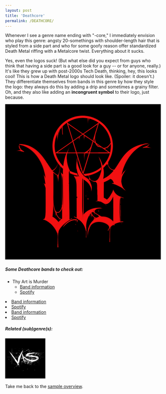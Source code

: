 ```yaml
---
layout: post
title: 'Deathcore'
permalink: /DEATHCORE/
---
```


Whenever I see a genre name ending with "-core," I immediately envision who play this genre: angsty 20-somethings with shoulder-length hair that is styled from a side part and who for some goofy reason offer standardized Death Metal riffing with a Metalcore twist. Everything about it sucks.

Yes, even the logos suck! (But what else did you expect from guys who think that having a side part is a good look for a guy -- or for anyone, really.) It's like they grew up with post-2000s Tech Death, thinking, hey, this looks cool! This is how a Death Metal logo should look like. (Spoiler: it doesn't.) They differentiate themselves from bands in this genre by how they style the logo: they always do this by adding a drip and sometimes a grainy filter. Oh, and they also like adding an **incongruent symbol** to their logo, just because.

![Deathcore](..\assets\img\projects\proj-8\deathcore.jpg)

##### Some Deathcore bands to check out:

<ul>
<li>Thy Art is Murder
<ul>	
<li><a href="https://www.metal-archives.com/bands/Carnifex/91003" target="_blank" rel="noopener"><span>Band information</span></a></li>
<li><a href="https://open.spotify.com/track/2NVQbNEmJ0ZVulQOpWa0PD?si=9dd1737cccf14eb9" target="_blank" rel="noopener"><span>Spotify</span></a></li>
</ul>
</li>
</ul>

<li><a href="https://www.metal-archives.com/bands/Thy_Art_Is_Murder/3540316559" target="_blank" rel="noopener"><span>Band information</span></a></li>
<li><a href="https://open.spotify.com/track/7eDtl2KToh99gXNRRfuY9l?si=47aad88a82b941e9" target="_blank" rel="noopener"><span>Spotify</span></a></li>
</ul>
</li>
</ul>



<li><a href="https://www.metal-archives.com/bands/Whitechapel/100482" target="_blank" rel="noopener"><span>Band information</span></a></li>
<li><a href="https://open.spotify.com/track/5jFuZGmz1VmEmx31wP7lDy?si=86987fe36acb405c" target="_blank" rel="noopener"><span>Spotify</span></a></li>
</ul>
</li>
</ul>

</ul>

##### Related (sub)genre(s):
[<img src="..\assets\img\projects\proj-9\metalcore.jpg" alt="Faux Metal" width=130 >](/METALCORE/)

Take me back to the [sample overview](../projects/proj-8).